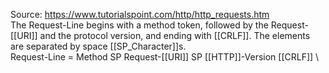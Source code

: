 Source:
https://www.tutorialspoint.com/http/http_requests.htm
\
The Request-Line begins with a method token, followed by the Request-[[URI]] and the protocol version, and ending with [[CRLF]]. The elements are separated by space [[SP_Character]]s.
\
Request-Line = Method SP Request-[[URI]] SP [[HTTP]]-Version [[CRLF]]
\
